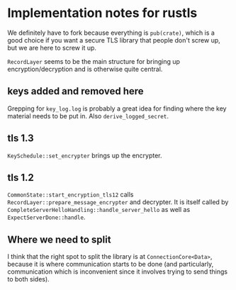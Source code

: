# Implementation notes for rustls

We definitely have to fork because everything is `pub(crate)`, which is a good
choice if you want a secure TLS library that people don't screw up, but we are
here to screw it up.

`RecordLayer` seems to be the main structure for bringing up
encryption/decryption and is otherwise quite central.

## keys added and removed here

Grepping for `key_log.log` is probably a great idea for finding where the key
material needs to be put in. Also `derive_logged_secret`.

## tls 1.3

`KeySchedule::set_encrypter` brings up the encrypter.

## tls 1.2

`CommonState::start_encryption_tls12` calls
`RecordLayer::prepare_message_encrypter` and decrypter. It is itself called by
`CompleteServerHelloHandling::handle_server_hello` as well as
`ExpectServerDone::handle`.

## Where we need to split

I think that the right spot to split the library is at `ConnectionCore<Data>`,
because it is where communication starts to be done (and particularly,
communication which is inconvenient since it involves trying to send things to
both sides).
